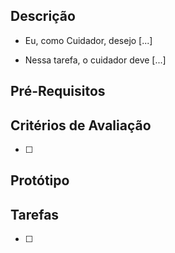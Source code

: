 ## Descrição

- Eu, como Cuidador, desejo [...] 

- Nessa tarefa, o cuidador deve [...]

<!-- Inserir objetivo e finalidade da US -->

## Pré-Requisitos
<!--- insira os pré-requisitos para realizar essa tarefa -->

## Critérios de Avaliação
 
- [ ]
<!-- Inserir critérios de avaliação -->


## Protótipo

 <!--- Inserir imagem do protótipo -->

 ## Tarefas

- [ ]
 <!-- Inserir tarefas a serem cumpridas nessa US  -->

